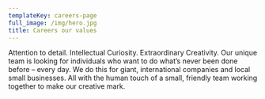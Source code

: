 ```yaml
---
templateKey: careers-page
full_image: /img/hero.jpg
title: Careers our values
---
```


Attention to detail. Intellectual Curiosity. Extraordinary Creativity. Our unique team is looking for individuals who want to do what’s never been done before – every day. We do this for giant, international companies and local small businesses. All with the human touch of a small, friendly team working together to make our creative mark.